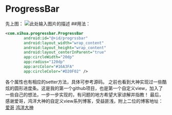 # ProgressBar

先上图：
![此处输入图片的描述][1]
##用法：
```xml
<com.xihua.progressbar.ProgressBar
        android:id="@+id/progrssbar"
        android:layout_width="wrap_content"
        android:layout_height="wrap_content"
        android:layout_centerInParent="true"
        app:circleWidth="20dp"
        app:radius="120dp"
        app:arcColor="#16A3FA"
        app:circleColor="#D20F02" />
```
各个属性也有相应的setter方法，具体可参考源码。
之前也看到大神实现过一些酷炫的圆形进度条。这是我的第一个github项目，也是第一个自定义view，加入了一些自己的想法，一步一步实现的，有问题的地方希望大家谅解并指教！
最后，感谢爱哥，鸿洋大神的自定义view系列博客，受益匪浅，附上二位的博客地址：
[爱哥][2]
[鸿洋大神][3]


  [1]: http://ww1.sinaimg.cn/mw690/8b58ae51gw1f1chjpazdbg208y0fc0wv.gif
  [2]: http://blog.csdn.net/aigestudio/
  [3]: http://blog.csdn.net/lmj623565791

